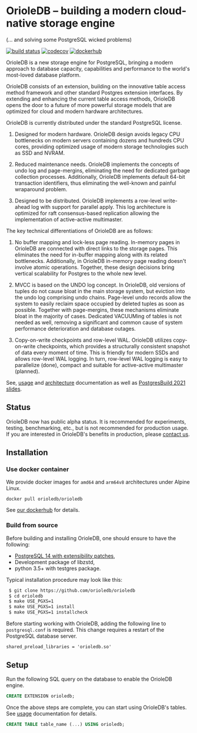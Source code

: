 # OrioleDB – building a modern cloud-native storage engine
(... and solving some PostgreSQL wicked problems)

[![build status](https://github.com/orioledb/orioledb/actions/workflows/build.yml/badge.svg)](https://github.com/orioledb/orioledb/actions)
[![codecov](https://codecov.io/gh/orioledb/orioledb/branch/main/graph/badge.svg?token=shh4jn0DUK)](https://codecov.io/gh/orioledb/orioledb) [![dockerhub](https://github.com/orioledb/orioledb/actions/workflows/docker.yml/badge.svg)](https://hub.docker.com/r/orioledb/orioledb/tags)


OrioleDB is a new storage engine for PostgreSQL, bringing a modern approach to
database capacity, capabilities and performance to the world's most-loved
database platform.

OrioleDB consists of an extension, building on the innovative table access
method framework and other standard Postgres extension interfaces. By extending
and enhancing the current table access methods, OrioleDB opens the door to
a future of more powerful storage models that are optimized for cloud and
modern hardware architectures.

OrioleDB is currently distributed under the standard PostgreSQL license.

1. Designed for modern hardware.  OrioleDB design avoids legacy CPU bottlenecks
   on modern servers containing dozens and hundreds CPU cores, providing
   optimized usage of modern storage technologies such as SSD and NVRAM.

2. Reduced maintenance needs.  OrioleDB implements the concepts of undo log
   and page-mergins, eliminating the need for dedicated garbage collection
   processes.  Additionally, OrioleDB implements default 64-bit transaction
   identifiers, thus eliminating the well-known and painful wraparound problem.

3. Designed to be distributed.  OrioleDB implements a row-level write-ahead
   log with support for parallel apply.  This log architecture is optimized
   for raft consensus-based replication allowing the implementation of
   active-active multimaster.

The key technical differentiations of OrioleDB are as follows:

1. No buffer mapping and lock-less page reading.  In-memory pages in OrioleDB
   are connected with direct links to the storage pages.  This eliminates the
   need for in-buffer mapping along with its related bottlenecks. Additionally,
   in OrioleDB in-memory page reading doesn't involve atomic operations.
   Together, these design decisions bring vertical scalability for Postgres
   to the whole new level.

2. MVCC is based on the UNDO log concept.  In OrioleDB, old versions of tuples
   do not cause bloat in the main storage system, but eviction into the undo
   log comprising undo chains.  Page-level undo records allow the system
   to easily reclaim space occupied by deleted tuples as soon as possible.
   Together with page-mergins, these mechanisms eliminate bloat in the majority
   of cases.  Dedicated VACUUMing of tables is not needed as well, removing
   a significant and common cause of system performance deterioration and
   database outages.

3. Copy-on-write checkpoints and row-level WAL.  OrioleDB utilizes
   copy-on-write checkpoints, which provides a structurally consistent snapshot
   of data every moment of time.  This is friendly for modern SSDs and allows
   row-level WAL logging.  In turn, row-level WAL logging is easy to
   parallelize (done), compact and suitable for active-active
   multimaster (planned).

See, [usage](doc/usage.md) and [architecture](doc/arch.md) documentation
as well as [PostgresBuild 2021 slides](https://www.slideshare.net/AlexanderKorotkov/solving-postgresql-wicked-problems).

## Status

OrioleDB now has public alpha status.  It is recommended for experiments,
testing, benchmarking, etc., but is not recommended for production usage.
If you are interested in OrioleDB's benefits in production, please
[contact us](mailto:sales@orioledb.com).

## Installation

### Use docker container

We provide docker images for `amd64` and `arm64v8` architectures under Alpine Linux.

```
docker pull orioledb/orioledb
```

See [our dockerhub](https://hub.docker.com/r/orioledb/orioledb) for details.

### Build from source

Before building and installing OrioleDB, one should ensure to have the following:

 * [PostgreSQL 14 with extensibility patches](https://github.com/orioledb/postgres),
 * Development package of libzstd,
 * python 3.5+ with testgres package.

Typical installation procedure may look like this:

```bash
 $ git clone https://github.com/orioledb/orioledb
 $ cd orioledb
 $ make USE_PGXS=1
 $ make USE_PGXS=1 install
 $ make USE_PGXS=1 installcheck
```

Before starting working with OrioleDB, adding the following line to
`postgresql.conf` is required.  This change requires a restart of
the PostgreSQL database server.

```
shared_preload_libraries = 'orioledb.so'
```

## Setup

Run the following SQL query on the database to enable the OrioleDB engine.


```sql
CREATE EXTENSION orioledb;
```

Once the above steps are complete, you can start using OrioleDB's tables.
See [usage](doc/usage.md) documentation for details.

```sql
CREATE TABLE table_name (...) USING orioledb;
```
